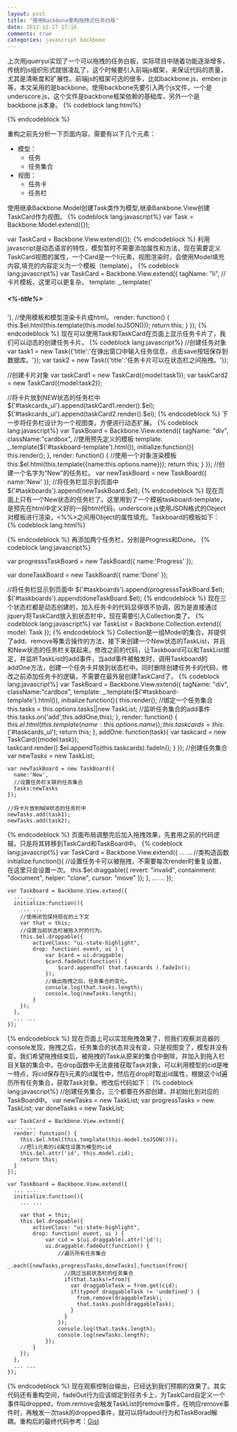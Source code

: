 ```yaml
---
layout: post
title: "使用Backbone重构拖拽式任务白板"
date: 2012-12-17 17:16
comments: true
categories: javascript backbone
---
```

上次用jqueryui实现了一个可以拖拽的任务白板，实际项目中随着功能逐渐增多，传统的js组织形式就很凌乱了，这个时候要引入前端js框架，来保证代码的质量，尤其是清晰度和扩展性。前端js的框架可选的很多，比如backbone.js、ember.js等，本文采用的是backbone。使用backbone先要引入两个js文件，一个是underscore.js，这个文件是backbone框架依赖的基础库，另外一个是backbone.js本身。
{% codeblock lang:html%}
  <script src="http://backbonejs.org/test/vendor/underscore.js"></script>
  <script src="http://backbonejs.org/backbone.js"></script>
{% endcodeblock %}

重构之前先分析一下页面内容，需要有以下几个元素：

* 模型：
    - 任务
    - 任务集合
* 视图：
    - 任务卡
    - 任务栏

使用继承Backbone.Model创建Task类作为模型,继承Bankbone.View创建TaskCard作为视图。
{% codeblock lang:javascript%}
var Task = Backbone.Model.extend({});

var TaskCard = Backbone.View.extend({});
{% endcodeblock %}
利用javascript是动态语言的特性，模型暂时不需要添加属性和方法，现在需要定义TaskCard视图的属性，一个Card是一个li元素，视图渲染时，会使用Model填充内容,填充的内容定义为一个模板（template）。
{% codeblock lang:javascript%}
var TaskCard = Backbone.View.extend({
    tagName: "li",
    //卡片模板，这里可以更复杂。
    template: _.template('<h5><%-title%></h5>'),
    //使用模板和模型渲染卡片成html。
    render: function() {
      this.$el.html(this.template(this.model.toJSON()));
      return this;
    }
});
{% endcodeblock %}
现在可以使用Task和TaskCard在页面上显示任务卡片了，我们可以动态的创建任务卡片。
{% codeblock lang:javascript%}
//创建任务对象
var task1 = new Task({'title':'在弹出窗口中输入任务信息，点击save按钮保存到数据库。'});
var task2 = new Task({'title':'任务卡片可以在状态栏之间拖拽。'});

//创建卡片对象
var taskCard1 = new TaskCard({model:task1});
var taskCard2 = new TaskCard({model:task2});

//将卡片放到NEW状态的任务栏中
$('#taskcards_ul').append(taskCard1.render().$el);
$('#taskcards_ul').append(taskCard2.render().$el);
{% endcodeblock %}
下一步将任务栏设计为一个视图类，方便进行动态扩展。
{% codeblock lang:javascript%}
var TaskBoard = Backbone.View.extend({
  tagName: "div",
  className:"cardbox",
  //使用预先定义的模板
  template: _.template($('#taskboard-template').html()),
  initialize:function(){
    this.render();
  },
  render: function() {
    //使用一个对象渲染模板
    this.$el.html(this.template({name:this.options.name}));
    return this;
  }
});
//创建一个名字为“New”的任务栏。
var newTaskBoard = new TaskBoard({
  name:'New'
});
//将任务栏显示到页面中
$('#taskboards').append(newTaskBoard.$el);
{% endcodeblock %}
现在页面上只有一个New状态的任务栏了。这里用到了一个模板taskboard-template，是预先在html中定义好的一段html代码，underscore.js使用JSON格式的Object对模板进行渲染，<%%>之间用Object的属性填充。Taskboard的模板如下：
{% codeblock lang:html%}
<script type="text/template" id="taskboard-template">
    <h4 class="page-header"><%-name%></h4>
    <ul id="taskcards_ul" class="ui-helper-reset"></ul>
</script>
{% endcodeblock %}
再添加两个任务栏，分别是Progress和Done。
{% codeblock lang:javascript%}

var progresssTaskBoard = new TaskBoard({
  name:'Progress'
});

var doneTaskBoard = new TaskBoard({
  name:'Done'
});

//将任务栏显示到页面中
$('#taskboards').append(progresssTaskBoard.$el);
$('#taskboards').append(doneTaskBoard.$el);
{% endcodeblock %}
现在三个状态栏都是动态创建的，加入任务卡的代码显得很不协调，因为是直接通过jquery将TaskCard放入到状态栏中，现在需要引入Collection类了。
{% codeblock lang:javascript%}
var TaskList = Backbone.Collection.extend({
  model: Task
});
{% endcodeblock %}
Collection是一组Model的集合，并提供了add、remove等集合操作的方法，接下来创建一个New状态的TaskList，并且和New状态的任务栏关联起来。修改之前的代码，让Taskboard可以和TaskList绑定，并监听TaskList的add事件，当add事件被触发时，调用Taskboard的addOne方法，创建一个任务卡并放到状态栏中。同时删除创建任务卡的代码，修改之前添加任务卡的逻辑，不需要在最外层创建TaskCard了。
{% codeblock lang:javascript%}
    var TaskBoard = Backbone.View.extend({
      tagName: "div",
      className:"cardbox",
      template: _.template($('#taskboard-template').html()),
      initialize:function(){
        this.render();
        //绑定一个任务集合
        this.tasks = this.options.tasks||new TaskList;
        //监听任务集合的add事件
        this.tasks.on('add',this.addOne,this);
      },
      render: function() {
        this.$el.html(this.template({name:this.options.name}));
        this.taskcards = this.$('#taskcards_ul');
        return this;
      },
      addOne: function(task){
        var taskcard = new TaskCard({model:task});
        taskcard.render().$el.appendTo(this.taskcards).fadeIn();
      }
    });
    //创建任务集合
    var newTasks = new TaskList;

    var newTaskBoard = new TaskBoard({
      name:'New',
      //设置任务栏关联的任务集合
      tasks:newTasks
    });

    //将卡片放到NEW状态的任务栏中
    newTasks.add(task1);
    newTasks.add(task2);
{% endcodeblock %}
页面布局调整完后加入拖拽效果，先套用之前的代码逻辑，只是将其转移到TaskCard和TaskBoard中。
{% codeblock lang:javascript%}
    var TaskCard = Backbone.View.extend({
      ... ...
      //类构造函数
      initialize:function(){
        //设置任务卡可以被拖拽，不需要每次render时重复设置，在这里只会设置一次。
        this.$el.draggable({
            revert: "invalid", 
            containment: "document",
            helper: "clone",
            cursor: "move"
        });
      },
      ... ...
    });

    var TaskBoard = Backbone.View.extend({
      ... ...
      initialize:function(){
        ... ...
        //使用闭包保持现在的上下文
        var that = this;
        //设置当前状态栏被拖入时的行为。
        this.$el.droppable({
            activeClass: "ui-state-highlight",
            drop: function( event, ui ) {
                var $card = ui.draggable;
                $card.fadeOut(function() {
                    $card.appendTo( that.taskcards ).fadeIn();
                });
                //输出拖拽之后，任务集合的变化。
                console.log(that.tasks.length);
                console.log(newTasks.length);
            }
        });
      },
      ... ...
    });
{% endcodeblock %}
现在页面上可以实现拖拽效果了，但我们观察浏览器的console发现，拖拽之后，任务集合的状态并没有变，只是视图变了，模型并没有变。我们希望拖拽结束后，被拖拽的Task从原来的集合中删除，并加入到拖入栏目关联的集合中。在drop函数中无法直接获取Task对象，可以利用模型的cid是唯一特点，将cid保存在li元素的id属性中，然后在drop时取出id属性，根据这个id遍历所有任务集合，获取Task对象。修改后代码如下：
{% codeblock lang:javascript%}
    //创建任务集合，三个都要在外部创建，并初始化到对应的TaskBoard中。
    var newTasks = new TaskList;
    var progressTasks = new TaskList;
    var doneTasks = new TaskList;

    var TaskCard = Backbone.View.extend({
      ... ...
      render: function() {
        this.$el.html(this.template(this.model.toJSON()));
        //把li元素的id属性设置为模型的cid
        this.$el.attr('id', this.model.cid);
        return this;
      }
    });

    var TaskBoard = Backbone.View.extend({
      ... ...
      initialize:function(){
        ... ...

        var that = this;
        this.$el.droppable({
            activeClass: "ui-state-highlight",
            drop: function( event, ui ) {
                var cid = $(ui.draggable).attr('id');
                ui.draggable.fadeOut(function() {
                    //遍历所有任务集合
                    _.each([newTasks,progressTasks,doneTasks],function(from){
                      //跳过当前状态栏的任务集合
                      if(that.tasks!=from){
                        var draggableTask = from.get(cid);
                        if(typeof draggableTask != 'undefined') {
                          from.remove(draggableTask);
                          that.tasks.push(draggableTask);
                        }
                      }
                    });
                    console.log(that.tasks.length);
                    console.log(newTasks.length);
                });
            }
        });
      },
      ... ...
    });

{% endcodeblock %}
现在观察控制台输出，已经达到我们预期的效果了。其实代码还有重构空间，fadeOut行为应该绑定到任务卡上，为TaskCard自定义一个事件叫dropped，from.remove会触发TaskList的remove事件，在响应remove事件时，再触发一次task的dropped事件，就可以将fadout行为和TaskBorad解耦。重构后的最终代码参考：[Gist](https://gist.github.com/4335764)
